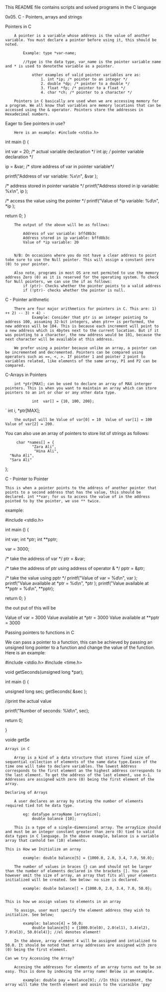 This README file contains scripts and solved programs in the C language




0x05. C - Pointers, arrays and strings

Pointers in C
		
		A pointer is a variable whose address is the value of another variable. You must declare a pointer before using it, this should be noted. 

			Example: type *var-name;

			//type is the data type, var_name is the pointer variable name and * is used to denotethe variable as a pointer.

				other examples of valid pointer variables are as:
					1. int *ip; /* pointer to an integer */
					2. double *dp; /* pointer to a double */
					3. float *fp; /* pointer to a float */
					4. char *ch; /* pointer to a character */

		Pointers in C basically are used when we are accessing memory for a program. We all know that variables are memory locations that can be accessed using the & operator. Pointers store the addresses in Hexadecimal numbers. 


Eager to See pointers in use? 
		
		Here is an example: #include <stdio.h>

int main () {

   int  var = 20;   /* actual variable declaration */
   int  *ip;        /* pointer variable declaration */

   ip = &var;  /* store address of var in pointer variable*/

   printf("Address of var variable: %x\n", &var  );

   /* address stored in pointer variable */
   printf("Address stored in ip variable: %x\n", ip );

   /* access the value using the pointer */
   printf("Value of *ip variable: %d\n", *ip );

   return 0;
} 



		The output of the above will be as follows: 

			Address of var variable: bffd8b3c
			Address stored in ip variable: bffd8b3c
			Value of *ip variable: 20


		N/B: On occasions where you do not have a clear address to point tobe sure to use the Null pointer. This will assign a constant zero (0) to your pointer.
	
		Also note, programs in most OS are not permited to use the memory address Zero (0) as it is reserved for the operating system. To check for Null pointers, we can use the if as follows: 
			if (ptr)- Checks whether the pointer points to a valid address
			if (!ptr)- checks whether the pointer is null.


	
C - Pointer arithmetic

        There are four major arithmetics for pointers in C. This are: 1) ++ 2) -- 3) + 4) -
                Example: Consider that ptr is an integer pointing to address 100, assuming 32-bit integers, when ptr++ is performed, the new address will be 104. This is because each increment will point to a new address which is 4bytes next to the current location. But if it was pointing to a character, the new address would be 101, because the next character will be available at this address.

        We prefer using a pointer because unlike an array, a pointer can be incremented and decremented. Pointers can be compared using operators such as ==, <, >. If pointer 1 and pointer 2 point to variables related, like elements of the same array, P1 and P2 can be compared.

C-Arrays in Pointers

        int *ptr[MAX]; can be used to declare an array of MAX interger pointers. This is when you want to maintain an array which can store pointers to an int or char or any other data type.

                int  var[] = {10, 100, 200};
`               int i, *ptr[MAX];

        the output will be Value of var[0] = 10  Value of var[1] = 100  Value of var[2] = 200.

You can also use an array of pointers to store list of strings as follows:

         char *names[] = {
                "Zara Ali",
                 "Hina Ali",
      "Nuha Ali",
      "Sara Ali"
   };			






C - Pointer to Pointer


	This is when a pointer points to the address of another pointer that points to a second address that has the value, this should be declared. int **var; for us to access the value of in the address pointed to by the pointer, we use ** twice.

example: 

#include <stdio.h>
 
int main () {

   int  var;
   int  *ptr;
   int  **pptr;

   var = 3000;

   /* take the address of var */
   ptr = &var;

   /* take the address of ptr using address of operator & */
   pptr = &ptr;

   /* take the value using pptr */
   printf("Value of var = %d\n", var );
   printf("Value available at *ptr = %d\n", *ptr );
   printf("Value available at **pptr = %d\n", **pptr);

   return 0;
}

the out put of this will be 

Value of var = 3000
Value available at *ptr = 3000
Value available at **pptr = 3000



Passing pointers to functions in C

We can pass a pointer to a function, this can be achieved by passing an unsigned long pointer to a function and change the value of the function. Here is an example: 

#include <stdio.h>
#include <time.h>

void getSeconds(unsigned long *par);

int main () {

unsigned long sec;
getSeconds( &sec );

//print the actual value

printf("Number of seconds: %ld\n", sec);

return 0;

}

voide getSe















	Arrays in C

		Array is a kind of a data structure that stores fixed size of sequential collection of elements of the same data type.Eases of the time one will take to declare variables. The lowest Address corresponds to the first element an the highest address corresponds to the last element. To get the address of the last element, use n-1. Addresses are assigned with zero (0) being the first element of the array.
		
	Declaring of Arrays

		A user declares an array by stating the number of elements required tied tot he data type.
		
			eg: dataType arrayName [arraySize];
				double balance [10];

		This is a type of a single-dimensional array. The arraySize should and must be an integer constant greater than zero (0) tied to valid data types in C language. In the above example, balance is a variable array that canhold ten (10) elements.

	This is How we Initialize an array

			example: double balance[5] = {1000.0, 2.0, 3.4, 7.0, 50.0};

		The number of values in braces {} can and should not be larger than the number of elements declared in the brackets []. You can however omit the size of array, an array that fits all your elements initialized will be created. See below- no size is declared.

			example: double balance[] = {1000.0, 2.0, 3.4, 7.0, 50.0};


	This is how we assign values to elements in an array

		To assign, user must specify the element address they wish to initialize. See below;

			example: balance[4] = 50.0;
	 			double balance[5] = {1000.0(el0), 2.0(el1), 3.4(el2), 7.0(el3), 50.0(el4)}; //el denotes element!

		In the above, array element 4 will be assigned and intialized to 50.0. It should be noted that array addresses are assigned with zero (0) being the first element.

	Can we try Accessing the Array?

		Accesing the addresses for elements of an array turns out to be so easy. This is done by indexing the array name! Below is an example. 
		
			example: double pay = balance[9]; //In this statement, the array will take the tenth element and assin to the viaraible 'pay'

